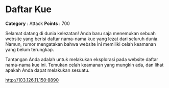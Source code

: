 # Daftar Kue

**Category** : Attack
**Points** : 700

Selamat datang di dunia kelezatan! Anda baru saja menemukan sebuah website yang berisi daftar nama-nama kue yang lezat dari seluruh dunia. Namun, rumor mengatakan bahwa website ini memiliki celah keamanan yang belum terungkap.

Tantangan Anda adalah untuk melakukan eksplorasi pada website daftar nama-nama kue ini. Temukan celah keamanan yang mungkin ada, dan lihat apakah Anda dapat melakukan sesuatu.

http://103.126.11.150:8890



